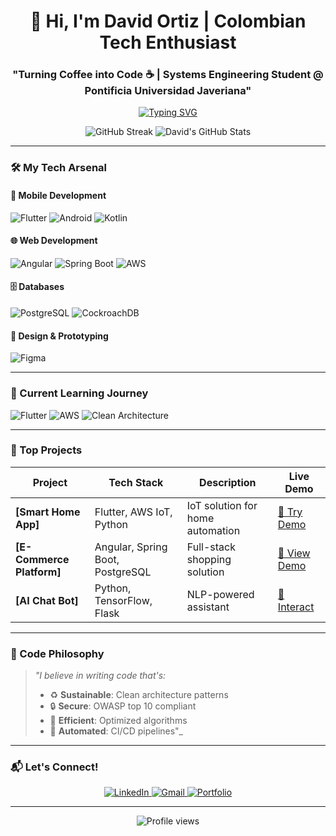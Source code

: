 <h1 align="center">🚀 Hi, I'm David Ortiz | Colombian Tech Enthusiast</h1>
<h3 align="center">"Turning Coffee into Code ☕️ | Systems Engineering Student @ Pontificia Universidad Javeriana"</h3>

<p align="center">
  <a href="https://git.io/typing-svg"><img src="https://readme-typing-svg.demolab.com?font=Fira+Code&pause=1000&color=22D3EE&center=true&vCenter=true&width=435&lines=Full-Stack+Developer;Mobile+Apps+Creator;Cloud+Explorer;Tech+Innovator;Continuous+Learner" alt="Typing SVG" /></a>
</p>

<div align="center">
  
  ![GitHub Streak](https://streak-stats.demolab.com?user=tuusuario&theme=radical&border_radius=4.7)
  ![David's GitHub Stats](https://github-readme-stats.vercel.app/api?username=tuusuario&show_icons=true&theme=radical)
  
</div>

---

### 🛠️ My Tech Arsenal

#### 📱 Mobile Development
![Flutter](https://img.shields.io/badge/Flutter-Expert-02569B?logo=flutter&logoColor=white)
![Android](https://img.shields.io/badge/Android-Jetpack_Compose-3DDC84?logo=android&logoColor=white)
![Kotlin](https://img.shields.io/badge/Kotlin-Coroutines-7F52FF?logo=kotlin&logoColor=white)

#### 🌐 Web Development
![Angular](https://img.shields.io/badge/Angular-Material_Design-DD0031?logo=angular&logoColor=white)
![Spring Boot](https://img.shields.io/badge/Spring_Boot-Security-6DB33F?logo=spring&logoColor=white)
![AWS](https://img.shields.io/badge/AWS-Lambda-FF9900?logo=amazon-aws&logoColor=white)

#### 🗄️ Databases
![PostgreSQL](https://img.shields.io/badge/PostgreSQL-Performance_Optimization-4169E1?logo=postgresql&logoColor=white)
![CockroachDB](https://img.shields.io/badge/CockroachDB-Distributed_Systems-6933FF?logo=cockroach-labs&logoColor=white)

#### 🎨 Design & Prototyping
![Figma](https://img.shields.io/badge/Figma-UI/UX_Design-F24E1E?logo=figma&logoColor=white)

---

### 🌱 Current Learning Journey
![Flutter](https://progress-bar.dev/85/?title=Flutter+Mastery&color=02569B)
![AWS](https://progress-bar.dev/60/?title=AWS+Certification&color=FF9900)
![Clean Architecture](https://progress-bar.dev/45/?title=Clean+Architecture&color=22D3EE)

---

### 🎯 Top Projects
| Project | Tech Stack | Description | Live Demo |
|---------|------------|-------------|-----------|
| **[Smart Home App]** | Flutter, AWS IoT, Python | IoT solution for home automation | [🚀 Try Demo](link) |
| **[E-Commerce Platform]** | Angular, Spring Boot, PostgreSQL | Full-stack shopping solution | [🛒 View Demo](link) |
| **[AI Chat Bot]** | Python, TensorFlow, Flask | NLP-powered assistant | [🤖 Interact](link) |

---

### 💬 Code Philosophy
> _"I believe in writing code that's:_
> - ♻️ **Sustainable**: Clean architecture patterns
> - 🔒 **Secure**: OWASP top 10 compliant
> - 🚀 **Efficient**: Optimized algorithms
> - 🤖 **Automated**: CI/CD pipelines"_

---

### 📬 Let's Connect!
<p align="center">
  <a href="https://linkedin.com/in/david-ortiz-b2136a1ba">
    <img src="https://img.shields.io/badge/LinkedIn-0077B5?style=for-the-badge&logo=linkedin&logoColor=white" alt="LinkedIn">
  </a>
  <a href="mailto:davidortiz37575@gmail.com">
    <img src="https://img.shields.io/badge/Gmail-D14836?style=for-the-badge&logo=gmail&logoColor=white" alt="Gmail">
  </a>
  <a href="https://davidortiz.dev">
    <img src="https://img.shields.io/badge/Portfolio-FF4088?style=for-the-badge&logo=google-chrome&logoColor=white" alt="Portfolio">
  </a>
</p>

---

<p align="center">
  <img src="https://komarev.com/ghpvc/?username=tuusuario&label=Profile+Views&color=blueviolet&style=flat" alt="Profile views">
</p>
